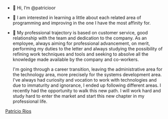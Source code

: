 - 👋 Hi, I’m @patricioor
- 👀 I am interested in learning a little about each related area of programming and improving in the one I have the most affinity for.

- 💼 My professional trajectory is based on customer service, good relationship with the team and dedication to the company. As an employee, always aiming for professional advancement, on merit, performing my duties to the letter and always studying the possibility of refining work techniques and tools and seeking to absolve all the knowledge made available by the company and co-workers.

  I'm going through a career transition, leaving the administrative area for the technology area, more precisely for the systems development area. I've always had curiosity and vocation to work with technologies and due to immaturity and ignorance, I ended up following different areas. I recently had the opportunity to walk this new path. I will work hard and study hard to enter the market and start this new chapter in my professional life.

<!---
patricioor/patricioor is a ✨ special ✨ repository because its `README.md` (this file) appears on your GitHub profile.
You can click the Preview link to take a look at your changes.
--->

<div class="badge-base LI-profile-badge" data-locale="pt_BR" data-size="large" data-theme="dark" data-type="HORIZONTAL" data-vanity="patrício-rios-7b9b93164" data-version="v1"><a class="badge-base__link LI-simple-link" href="https://br.linkedin.com/in/patr%C3%ADcio-rios-7b9b93164?trk=profile-badge">Patrício Rios</a></div>
